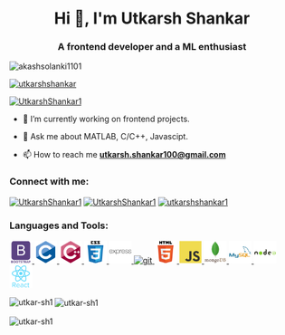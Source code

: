 <h1 align="center">Hi 👋, I'm Utkarsh Shankar</h1>
<h3 align="center">A frontend developer and a ML enthusiast</h3>

<p align="left"> <img src="https://komarev.com/ghpvc/?username=utkar-sh1&label=Profile%20views&color=0e75b6&style=flat" alt="akashsolanki1101" /> </p>

<p align="left"> <a href="https://github.com/ryo-ma/github-profile-trophy"><img src="https://github-profile-trophy.vercel.app/?username=utkar-sh1" alt="utkarshshankar" /></a> </p>

<p align="left"> <a href="https://twitter.com/UtkarshShankar1" target="blank"><img src="https://img.shields.io/twitter/follow/UtkarshShankar1?logo=twitter&style=for-the-badge" alt="UtkarshShankar1" /></a> </p>

- 🔭 I’m currently working on frontend projects.

- 💬 Ask me about MATLAB, C/C++, Javascipt.

- 📫 How to reach me **utkarsh.shankar100@gmail.com**

<h3 align="left">Connect with me:</h3>
<p align="left">
<a href="https://twitter.com/UtkarshShankar1" target="blank"><img align="center" src="https://cdn.jsdelivr.net/npm/simple-icons@3.0.1/icons/twitter.svg" alt="UtkarshShankar1" height="30" width="40" /></a>
<a href="https://www.linkedin.com/in/utkarsh-shankar-001b49107/" target="blank"><img align="center" src="https://cdn.jsdelivr.net/npm/simple-icons@3.0.1/icons/linkedin.svg" alt="UtkarshShankar1" height="30" width="40" /></a>
<a href="https://www.instagram.com/utkarshshankar1/" target="blank"><img align="center" src="https://cdn.jsdelivr.net/npm/simple-icons@3.0.1/icons/instagram.svg" alt="utkarshshankar1" height="30" width="40" /></a>
</p>

<h3 align="left">Languages and Tools:</h3>
<p align="left"> <a href="https://getbootstrap.com" target="_blank"> <img src="https://raw.githubusercontent.com/devicons/devicon/master/icons/bootstrap/bootstrap-plain-wordmark.svg" alt="bootstrap" width="40" height="40"/> </a> <a href="https://www.cprogramming.com/" target="_blank"> <img src="https://raw.githubusercontent.com/devicons/devicon/master/icons/c/c-original.svg" alt="c" width="40" height="40"/> </a> <a href="https://www.w3schools.com/cpp/" target="_blank"> <img src="https://raw.githubusercontent.com/devicons/devicon/master/icons/cplusplus/cplusplus-original.svg" alt="cplusplus" width="40" height="40"/> </a> <a href="https://www.w3schools.com/css/" target="_blank"> <img src="https://raw.githubusercontent.com/devicons/devicon/master/icons/css3/css3-original-wordmark.svg" alt="css3" width="40" height="40"/> </a> <a href="https://expressjs.com" target="_blank"> <img src="https://raw.githubusercontent.com/devicons/devicon/master/icons/express/express-original-wordmark.svg" alt="express" width="40" height="40"/> </a> <a href="https://git-scm.com/" target="_blank"> <img src="https://www.vectorlogo.zone/logos/git-scm/git-scm-icon.svg" alt="git" width="40" height="40"/> </a> <a href="https://www.w3.org/html/" target="_blank"> <img src="https://raw.githubusercontent.com/devicons/devicon/master/icons/html5/html5-original-wordmark.svg" alt="html5" width="40" height="40"/> </a> <a href="https://developer.mozilla.org/en-US/docs/Web/JavaScript" target="_blank"> <img src="https://raw.githubusercontent.com/devicons/devicon/master/icons/javascript/javascript-original.svg" alt="javascript" width="40" height="40"/> </a> <a href="https://www.mongodb.com/" target="_blank"> <img src="https://raw.githubusercontent.com/devicons/devicon/master/icons/mongodb/mongodb-original-wordmark.svg" alt="mongodb" width="40" height="40"/> </a> <a href="https://www.mysql.com/" target="_blank"> <img src="https://raw.githubusercontent.com/devicons/devicon/master/icons/mysql/mysql-original-wordmark.svg" alt="mysql" width="40" height="40"/> </a> <a href="https://nodejs.org" target="_blank"> <img src="https://raw.githubusercontent.com/devicons/devicon/master/icons/nodejs/nodejs-original-wordmark.svg" alt="nodejs" width="40" height="40"/> </a> <a href="https://reactjs.org/" target="_blank"> <img src="https://raw.githubusercontent.com/devicons/devicon/master/icons/react/react-original-wordmark.svg" alt="react" width="40" height="40"/> </a> </p>

<p><img align="left" src="https://github-readme-stats.vercel.app/api/top-langs?username=utkar-sh1&show_icons=true&locale=en&layout=compact" alt="utkar-sh1" /></p>

<p>&nbsp;<img align="center" src="https://github-readme-stats.vercel.app/api?username=utkar-sh1&show_icons=true&locale=en" alt="utkar-sh1" /></p>

<p><img align="center" src="https://github-readme-streak-stats.herokuapp.com/?user=utkar-sh1&" alt="utkar-sh1" /></p>
